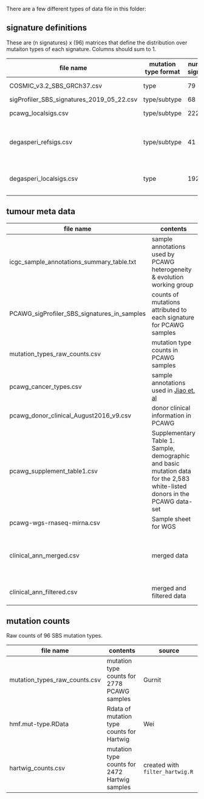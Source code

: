 There are a few different types of data file in this folder:

## signature definitions

These are (n signatures) x (96) matrices that define the distribution over mutaiton types of each signature. Columns should sum to 1.

file name | mutation type format | number of signatures |  source  
---       |  ---          | ---                  | --- 
COSMIC_v3.2_SBS_GRCh37.csv | type | 79 | [COSMIC database](https://cancer.sanger.ac.uk/signatures/downloads/)
sigProfiler_SBS_signatures_2019_05_22.csv | type/subtype | 68 | [syn11738319](https://www.synapse.org/#!Synapse:syn11738319)
pcawg_localsigs.csv | type/subtype | 222 | modified from [syn11853232](https://www.synapse.org/#!Synapse:syn11853232)
degasperi_refsigs.csv | type/subtype | 41 | modified from [Degasperi et. al 2020](https://doi.org/10.1038/s43018-020-0027-5) supplementary table 4
degasperi_localsigs.csv | type | 192 | [Degasperi et. al 2020](https://doi.org/10.1038/s43018-020-0027-5) supplementary table 2


## tumour meta data

file name | contents |  source  
---       |  ---        | --- 
icgc_sample_annotations_summary_table.txt | sample annotations used by PCAWG heterogeneity & evolution working group | [ICGC data portal](https://dcc.icgc.org/releases/PCAWG/evolution_and_heterogeneity)
PCAWG_sigProfiler_SBS_signatures_in_samples | counts of mutations attributed to each signature for PCAWG samples | [syn11738669.7](https://www.synapse.org/#!Synapse:syn11738669.7)
mutation_types_raw_counts.csv| mutation type counts in PCAWG samples | modified from [syn7357330](https://www.synapse.org/#!Synapse:syn7357330)
pcawg_cancer_types.csv | sample annotations used in [Jiao et. al](https://doi.org/10.1038/s41467-019-13825-8) | modified from [z-scores file](https://github.com/ICGC-TCGA-PanCancer/TumorType-WGS/blob/master/pcawg_mutations_types.csv)
pcawg_donor_clinical_August2016_v9.csv | donor clinical information in PCAWG | [ICGC data portal](https://dcc.icgc.org/releases/PCAWG/clinical_and_histology/)
pcawg_supplement_table1.csv | Supplementary Table 1. Sample, demographic and basic mutation data for the 2,583 white-listed donors in the PCAWG data-set | [PCAWG paper](https://doi.org/10.1038/s41586-020-1969-6)
pcawg-wgs-rnaseq-mirna.csv | Sample sheet for WGS | [ICGC data portal](https://dcc.icgc.org/releases/PCAWG/donors_and_biospecimens/)
clinical_ann_merged.csv | merged data | created with `merge_clinical_ann.py`, combines  icgc_sample_annotations_summary_table.txt, pcawg_supplement_table1.csv, pcawg_donor_clinical_August2016_v9.csv (in that priority order)
clinical_ann_filtered.csv | merged and filtered data | created with `filter_clinical_ann.py`, subsets to select columns and uses aliquot ids to identify rows

## mutation counts

Raw counts of 96 SBS mutation types. 

file name | contents |  source  
---       |  ---        | --- 
mutation_types_raw_counts.csv | mutation type counts for 2778 PCAWG samples| Gurnit
hmf.mut-type.RData | Rdata of mutation type counts for Hartwig | Wei
hartwig_counts.csv | mutation type counts for 2472 Hartwig samples | created with `filter_hartwig.R` 

